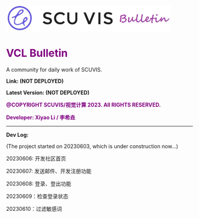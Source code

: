 ![VCL Bulletin](src/main/resources/static/img/title.png)



# <font color='purple'>VCL Bulletin</font>

A community for daily work of SCUVIS.

**Link: (NOT DEPLOYED)**

**Latest Version: (NOT DEPLOYED)**

**<font color='purple'>@COPYRIGHT SCUVIS/视觉计算 2023. All RIGHTS RESERVED.</font>**

**<font color='purple'>Developer: Xiyao Li / 李希垚</font>**

---

**Dev Log:**

(The project started on 20230603, which is under construction now…)

20230606: 开发社区首页

20230607: 发送邮件、开发注册功能

20230608: 登录、登出功能

20230609：检查登录状态

20230610：过滤敏感词
